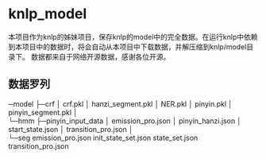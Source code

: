 # knlp_model

本项目作为knlp的姊妹项目，保存knlp的model中的完全数据。在运行knlp中依赖到本项目中的数据时，将会自动从本项目中下载数据，并解压缩到knlp/model目录下。
数据都来自于网络开源数据，感谢各位开源。

## 数据罗列

─model
    ├─crf
    │	crf.pkl
    │	hanzi_segment.pkl
    │	NER.pkl
    │	pinyin.pkl
    │	pinyin_segment.pkl
    │      
    └─hmm
        ├─pinyin_input_data
        │	emission_pro.json
        │	pinyin_hanzi.json
        │	start_state.json
        │	transition_pro.json
        │      
        └─seg
			emission_pro.json
            init_state_set.json
            state_set.json
            transition_pro.json